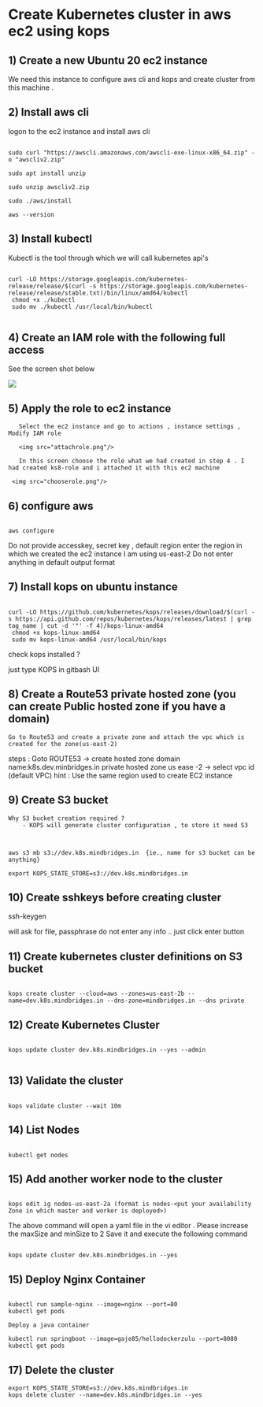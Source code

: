 #  Create Kubernetes cluster in aws ec2 using kops 

## 1) Create  a new Ubuntu 20 ec2 instance 

 We need this instance to configure aws cli and kops and create cluster from this machine .

## 2) Install aws cli

logon to the ec2 instance and install aws cli
 
```

sudo curl "https://awscli.amazonaws.com/awscli-exe-linux-x86_64.zip" -o "awscliv2.zip"

sudo apt install unzip

sudo unzip awscliv2.zip

sudo ./aws/install

aws --version

```

## 3) Install kubectl 
Kubectl is the tool through which we will call kubernetes api's

```

curl -LO https://storage.googleapis.com/kubernetes-release/release/$(curl -s https://storage.googleapis.com/kubernetes-release/release/stable.txt)/bin/linux/amd64/kubectl
 chmod +x ./kubectl
 sudo mv ./kubectl /usr/local/bin/kubectl
 
```

## 4) Create an IAM role with the following full access  

See the screen shot below 

<img src="roles.png"/>

## 5) Apply the role to ec2 instance 

	   Select the ec2 instance and go to actions , instance settings , Modify IAM role
	   
	   <img src="attachrole.png"/>
	   
	   In this screen choose the role what we had created in step 4 . I had created ks8-role and i attached it with this ec2 machine 
     
	 <img src="chooserole.png"/>

## 6) configure aws 
  
  ```
  
  aws configure
  
  ```
  Do not provide accesskey, secret key , default region enter the region in which we created the ec2 instance 
  I am using us-east-2 
  Do not enter anything in default output format 
  
## 7) Install kops on ubuntu instance

```

curl -LO https://github.com/kubernetes/kops/releases/download/$(curl -s https://api.github.com/repos/kubernetes/kops/releases/latest | grep tag_name | cut -d '"' -f 4)/kops-linux-amd64
 chmod +x kops-linux-amd64
 sudo mv kops-linux-amd64 /usr/local/bin/kops

```
check kops installed ? 

just type KOPS in gitbash UI 

## 8) Create a Route53 private hosted zone (you can create Public hosted zone if you have a domain)

    Go to Route53 and create a private zone and attach the vpc which is created for the zone(us-east-2)


steps :
Goto ROUTE53 -> create hosted zone 
domain name:k8s.dev.minbridges.in
private hosted zone
us ease -2 -> select vpc id (default VPC) hint : Use the same region used to create EC2 instance 



## 9) Create S3 bucket 

```
Why S3 bucket creation required ?
	- KOPS will generate cluster configuration , to store it need S3 



aws s3 mb s3://dev.k8s.mindbridges.in  {ie., name for s3 bucket can be anything}

export KOPS_STATE_STORE=s3://dev.k8s.mindbridges.in

```

## 10) Create sshkeys before creating cluster

ssh-keygen

will ask for file, passphrase do not enter any info .. just click enter button 


## 11) Create kubernetes cluster definitions on S3 bucket

```

kops create cluster --cloud=aws --zones=us-east-2b --name=dev.k8s.mindbridges.in --dns-zone=mindbridges.in --dns private

```

## 12) Create Kubernetes Cluster 

```

kops update cluster dev.k8s.mindbridges.in --yes --admin


```

## 13) Validate the cluster 


```

kops validate cluster --wait 10m

```

## 14) List Nodes 

```

kubectl get nodes

```

## 15) Add another worker node to the cluster 

```

kops edit ig nodes-us-east-2a (format is nodes-<put your availability Zone in which master and worker is deployed>)

```

The above command will open a yaml file in the vi editor . Please increase the maxSize and minSize to 2
Save it and execute the following command 

```

kops update cluster dev.k8s.mindbridges.in --yes

```

## 15) Deploy Nginx Container 

```

kubectl run sample-nginx --image=nginx --port=80
kubectl get pods

Deploy a java container 

kubectl run springboot --image=gaje85/hellodockerzulu --port=8080
kubectl get pods

```

## 17) Delete the cluster 

```
export KOPS_STATE_STORE=s3://dev.k8s.mindbridges.in
kops delete cluster --name=dev.k8s.mindbridges.in --yes

``` 







